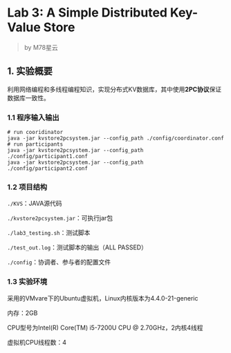 # Lab 3: A Simple Distributed Key-Value Store

> by M78星云

## 1. 实验概要

利用网络编程和多线程编程知识，实现分布式KV数据库，其中使用**2PC协议**保证数据库一致性。

### 1.1 程序输入输出

```shell
# run cooridinator
java -jar kvstore2pcsystem.jar --config_path ./config/coordinator.conf
# run participants
java -jar kvstore2pcsystem.jar --config_path ./config/participant1.conf
java -jar kvstore2pcsystem.jar --config_path ./config/participant2.conf
```

### 1.2 项目结构

`./KVS`：JAVA源代码

`./kvstore2pcsystem.jar`：可执行jar包

`./lab3_testing.sh`：测试脚本

`./test_out.log`：测试脚本的输出（ALL PASSED）

`./config`：协调者、参与者的配置文件

### 1.3 实验环境

采用的VMvare下的Ubuntu虚拟机，Linux内核版本为4.4.0-21-generic

内存：2GB

CPU型号为Intel(R) Core(TM) i5-7200U CPU @ 2.70GHz，2内核4线程

虚拟机CPU线程数：4

